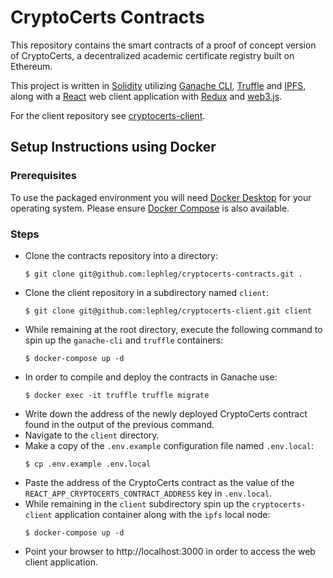 # CryptoCerts Contracts

This repository contains the smart contracts of a proof of concept version of CryptoCerts, a decentralized academic certificate registry built on Ethereum. 

This project is written in [Solidity](https://docs.soliditylang.org/) utilizing [Ganache CLI](https://docs.nethereum.com/en/latest/ethereum-and-clients/ganache-cli/), [Truffle](https://www.trufflesuite.com/truffle) and [IPFS](https://ipfs.io/), along with a [React](https://reactjs.org/) web client application with [Redux](https://redux.js.org/) and [web3.js](https://github.com/ethereum/web3.js/).

For the client repository see [cryptocerts-client](https://github.com/lephleg/cryptocerts-client).

## Setup Instructions using Docker

### Prerequisites

To use the packaged environment you will need [Docker Desktop](https://www.docker.com/products/docker-desktop) for your operating system. Please ensure [Docker Compose](https://docs.docker.com/compose/install/) is also available.

### Steps
* Clone the contracts repository into a directory:
    ```
    $ git clone git@github.com:lephleg/cryptocerts-contracts.git .
    ```
* Clone the client repository in a subdirectory named `client`:
    ```
    $ git clone git@github.com:lephleg/cryptocerts-client.git client
    ```
* While remaining at the root directory, execute the following command to spin up the `ganache-cli` and `truffle` containers:
    ```
    $ docker-compose up -d
    ```
* In order to compile and deploy the contracts in Ganache use:
    ```
    $ docker exec -it truffle truffle migrate
    ```
* Write down the address of the newly deployed CryptoCerts contract found in the output of the previous command.
* Navigate to the `client` directory.
* Make a copy of the `.env.example` configuration file named `.env.local`:
    ```
    $ cp .env.example .env.local
    ```
* Paste the address of the CryptoCerts contract as the value of the `REACT_APP_CRYPTOCERTS_CONTRACT_ADDRESS` key in `.env.local`.
* While remaining in the `client` subdirectory spin up the `cryptocerts-client` application container along with the `ipfs` local node:
    ```
    $ docker-compose up -d
    ```
* Point your browser to http://localhost:3000 in order to access the web client application.